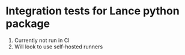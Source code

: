 # Integration tests for Lance python package

1. Currently not run in CI
2. Will look to use self-hosted runners